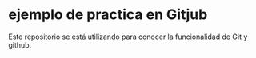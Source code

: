 # ejemplo de practica en Gitjub

Este repositorio se está utilizando para conocer la funcionalidad de Git y github.